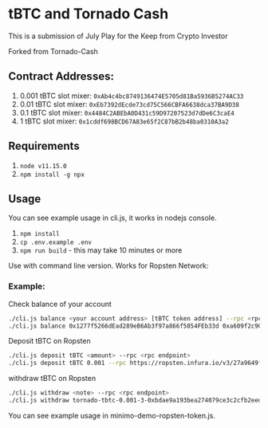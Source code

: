 # tBTC and Tornado Cash

This is a submission of July Play for the Keep from Crypto Investor

Forked from Tornado-Cash

## Contract Addresses:

1. 0.001 tBTC slot mixer: `0xAb4c4bc8749136474E5705d81Ba5936B5274AC33`
1. 0.01 tBTC slot mixer: `0xEb7392dEcde73cd75C566CBFA6638dca37BA9D38`
1. 0.1 tBTC slot mixer: `0x4484C2ABEbA0D431c59D97207523d7dDe6C3caE4`
1. 1 tBTC slot mixer: `0x1cddf698BCD67A83e65f2C87bB2b48ba0310A3a2`

## Requirements

1. `node v11.15.0`
2. `npm install -g npx`

## Usage

You can see example usage in cli.js, it works in nodejs console.

1. `npm install`
1. `cp .env.example .env`
1. `npm run build` - this may take 10 minutes or more

Use with command line version. Works for Ropsten Network:

### Example:

Check balance of your account

```bash
./cli.js balance <your account address> [tBTC token address] --rpc <rpc endpoint>
./cli.js balance 0x1277f5266dEad289eB6Ab3f97a866f5854FEb33d 0xa609f2c9C5B7873F353C15D4ef6e151D14db69CC --rpc https://ropsten.infura.io/v3/27a9649f826b4e31a83e07ae09a87448
```

Deposit tBTC on Ropsten

```bash
./cli.js deposit tBTC <amount> --rpc <rpc endpoint>
./cli.js deposit tBTC 0.001 --rpc https://ropsten.infura.io/v3/27a9649f826b4e31a83e07ae09a87448

```

withdraw tBTC on Ropsten

```bash
./cli.js withdraw <note> --rpc <rpc endpoint>
./cli.js withdraw tornado-tbtc-0.001-3-0xbdae9a193bea274079ce3c2cfb2eede0d03ddf5aee8d069833e616a97036af0e2747cdfbde6bf87fafb17375646e9d2528c4576fe539ce1757055f30cbcc --rpc https://ropsten.infura.io/v3/27a9649f826b4e31a83e07ae09a87448
```

You can see example usage in minimo-demo-ropsten-token.js.
